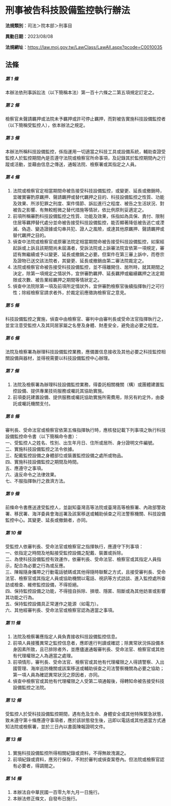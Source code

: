 # 刑事被告科技設備監控執行辦法

**法規類別**：司法＞院本部＞刑事目

**異動日期**：2023/08/08  

**法規網址**：https://law.moj.gov.tw/LawClass/LawAll.aspx?pcode=C0010035





## 法條
##### 第 1 條
本辦法依刑事訴訟法（以下簡稱本法）第一百十六條之二第五項規定訂定之。

##### 第 2 條
檢察官未聲請羈押或法院未予羈押或許可停止羈押，而對被告實施科技設備監控者（以下簡稱受監控人），依本辦法之規定。

##### 第 3 條
本辦法所稱科技設備監控，係指運用一切適當之科技工具或設備系統，輔助查證受監控人於監控期間內是否遵守法院或檢察官所命事項，及記錄其於監控期間內之行蹤或活動，並藉由信息之傳送，通報法院、檢察署或其指定之人員。

##### 第 4 條
1. 法院或檢察官定相當期間命被告接受科技設備監控，或變更、延長或撤銷時，宜確實審酌原羈押、聲請羈押或替代羈押之目的、科技設備監控之性質、功能及效果、所涉犯罪之刑度、案件情節、訴訟進行之程度、被告之生活狀況、對被告之影響、有無較輕微之替代措施等情狀，依比例原則妥適定之。
1. 前項所稱審酌科技設備監控之性質、功能及效果，係指如為具保、責付、限制住居等羈押替代處分並命被告接受科技設備監控，能否顯著降低被告逃亡或湮滅、偽造、變造證據或勾串共犯、證人之風險，或達其他原羈押、聲請羈押或替代羈押之目的。
1. 偵查中法院或檢察官或原審法院定相當期間命被告接受科技設備監控，如案經起訴或上訴且該期間尚未屆滿者，受訴法院或上訴審法院宜依第一項規定，審認有無繼續或予以變更、延長或撤銷之必要。但案件在第三審上訴中，而卷宗及證物已送交該法院者，其變更、延長或撤銷由第二審法院裁定之。
1. 法院或檢察官命被告接受科技設備監控，並不得離開住、居所時，就其期間之決定，除第一項規定之情狀外，宜併審酌羈押、延長羈押或繼續羈押之法定期限或次數、被告業經羈押之期間等情狀定之。
1. 偵查中法院除第一項及前項所定情狀外，宜併審酌檢察官後續指揮執行之可行性；除經檢察官請求者外，於裁定前應徵詢檢察官之意見。

##### 第 5 條
科技設備監控之實施，偵查中由檢察官、審判中由審判長或受命法官指揮執行之，並宜注意受監控人及其同居家屬之名譽及身體、財產安全，避免逾必要之程度。

##### 第 6 條
法院及檢察署為辦理科技設備監控業務，應備置信息接收及其他必要之科技監控相關設備與器材，並得視需要以科技設備監控中心辦理。

##### 第 7 條
1. 法院及檢察署為辦理科技設備監控業務，得委託相關機關（構）或團體建置監控設備、提供專業技術服務或囑託其協助實施。
1. 前項委託建置設備、提供服務或囑託協助實施所需費用，除另有約定外，由委託或囑託機關支付。

##### 第 8 條
審判長、受命法官或檢察官依第五條指揮執行時，應核發記載下列事項之執行科技設備監控命令書（以下簡稱命令書）：  
一、受監控人之姓名、性別、出生年月日、住所或居所、身分證明文件編號。  
二、實施科技設備監控之法令依據。  
三、配戴監控設備之身體部位或裝置監控設備之處所或物品。  
四、實施科技設備監控之期間及時間。  
五、應遵守之事項。  
六、違反命令之法律效果。  
七、不服指揮執行之救濟方法。

##### 第 9 條
前條命令書應送達受監控人，並副知臺灣高等法院或臺灣高等檢察署、內政部警政署、移民署、海洋委員會海巡署及該案移送或輔助偵查之司法警察機關、科技設備監控中心。其變更、延長或撤銷者，亦同。

##### 第 10 條
受監控人依審判長、受命法官或檢察官之指揮執行，應遵守下列事項：  
一、依指定之時間及地點接受監控設備之配戴、裝置或拆除。  
二、為使科技設備監控有效運作，依審判長、受命法官、檢察官或其指定人員指示，配合為必要之行為或反應。  
三、陳報隨身攜帶之行動電話號碼或其他得隨時聯繫之方式，且接受審判長、受命法官、檢察官或其指定人員或協助機關以電話、視訊等方式訪談、進入監控處所查訪或檢查、維修監控設備，不得拒絕。  
四、保持監控設備之功能，不得擅自拆除、損壞、隱匿、阻斷或為其他妨害或影響其功能之行為。  
五、保持監控設備具正常運作之能源（如電力）。  
六、其他經審判長、受命法官或檢察官認為適當之事項。

##### 第 11 條
1. 法院及檢察署應指定人員負責接收科技設備監控信息。
1. 前項人員接獲異常之監控信息者，應即進行判讀或確認；除異常狀況係設備本身因素所致，且已排除者外，並應儘速通報審判長、受命法官、檢察官或其他有代理權限之人為適當之處理。
1. 前項情形，審判長、受命法官、檢察官或其他有代理權限之人得請警察、入出國管理、海岸巡防機關或該案移送或輔助偵查之司法警察機關為必要之協助；第一項人員為確認異常狀況之原因者，亦同。
1. 偵查中檢察官或其他有代理權限之人受第二項通報後，得轉知命被告接受科技設備監控之法院。

##### 第 12 條
受監控人於受科技設備監控期間，遇有危及生命、身體安全或其他特殊緊急狀態，致未遵守第十條應遵守事項者，應於該狀態發生後，迅即以電話或其他適當方式通知法院或檢察署，並於三日內以書面陳報證明文件。

##### 第 13 條
1. 實施科技設備監控所得相關紀錄或資料，不得無故洩漏之。
1. 前項紀錄或資料，應另行保存，不附於審判或偵查案卷內。但法院或檢察官認有必要者，得調閱之。

##### 第 14 條
1. 本辦法自中華民國一百零九年九月一日施行。
1. 本辦法修正條文，自發布日施行。


